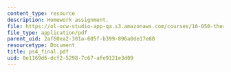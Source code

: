 ```yaml
---
content_type: resource
description: Homework assignment.
file: https://ol-ocw-studio-app-qa.s3.amazonaws.com/courses/16-050-thermal-energy-fall-2002/0e1169d6dcf252987c67afe9121e3d09_ps4_final.pdf
file_type: application/pdf
parent_uid: 2af60ea2-301a-605f-b399-896a0de17e88
resourcetype: Document
title: ps4_final.pdf
uid: 0e1169d6-dcf2-5298-7c67-afe9121e3d09
---
```

